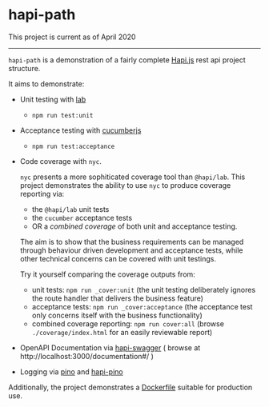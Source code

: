 # hapi-path

This project is current as of April 2020

---

`hapi-path` is a demonstration of a fairly complete [Hapi.js](https://hapi.dev) rest api project structure.

It aims to demonstrate:
- Unit testing with [lab](https://hapi.dev/tutorials/testing/?lang=en_US)
  - `npm run test:unit`
- Acceptance testing with [cucumberjs](https://github.com/cucumber/cucumber-js)
  - `npm run test:acceptance`
- Code coverage with `nyc`.

  `nyc` presents a more sophiticated coverage tool than `@hapi/lab`. This project demonstrates
  the ability to use `nyc` to produce coverage reporting via:
  - the `@hapi/lab` unit tests
  - the `cucumber` acceptance tests
  - OR a *combined coverage* of both unit and acceptance testing.

  The aim is to show that the business requirements can be managed through behaviour driven development
  and acceptance tests, while other technical concerns can be covered with unit testings.

  Try it yourself comparing the coverage outputs from:
  - unit tests: `npm run _cover:unit` (the unit testing deliberately ignores the route handler that delivers the business feature)
  - acceptance tests: `npm run _cover:acceptance` (the acceptance test only concerns itself with the business functionality)
  - combined coverage reporting: `npm run cover:all` (browse `./coverage/index.html` for an easily reviewable report)

- OpenAPI Documentation via [hapi-swagger](https://github.com/glennjones/hapi-swagger) ( browse at http://localhost:3000/documentation#/ )
- Logging via [pino](https://github.com/pinojs/pino) and [hapi-pino](https://github.com/pinojs/hapi-pino)

Additionally, the project demonstrates a [Dockerfile](./Dockerfile) suitable for production use.